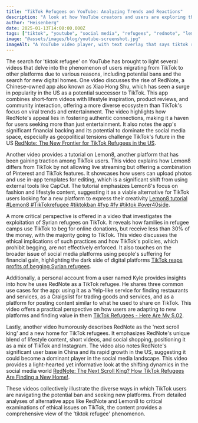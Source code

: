 ```yaml
---
title: "TikTok Refugees on YouTube: Analyzing Trends and Reactions"
description: "A look at how YouTube creators and users are exploring the phenomenon of TikTok users migrating from TikTok"
author: "Heisenberg"
date: 2025-01-13T14:00:00.000Z
tags: ["tiktok", "youtube", "social media", "refugees", "rednote", "lemon8"]
image: "@assets/images/blog/youtube-screenshot.jpg"
imageAlt: "A YouTube video player, with text overlay that says tiktok refugee."
---
```

The search for 'tiktok refugee' on YouTube has brought to light several videos that delve into the phenomenon of users migrating from TikTok to other platforms due to various reasons, including potential bans and the search for new digital homes. One video discusses the rise of RedNote, a Chinese-owned app also known as Xiao Hong Shu, which has seen a surge in popularity in the US as a potential successor to TikTok. This app combines short-form videos with lifestyle inspiration, product reviews, and community interaction, offering a more diverse ecosystem than TikTok's focus on viral trends and entertainment. The video highlights how RedNote's appeal lies in fostering authentic connections, making it a haven for users seeking more than just entertainment. It also notes the app's significant financial backing and its potential to dominate the social media space, especially as geopolitical tensions challenge TikTok's future in the US [RedNote: The New Frontier for TikTok Refugees in the US](https://www.youtube.com/watch?v=0F9PbCuXJq4&t=120).

Another video provides a tutorial on Lemon8, another platform that has been gaining traction among TikTok users. This video explains how Lemon8 differs from TikTok by not allowing live streaming but offering a combination of Pinterest and TikTok features. It showcases how users can upload photos and use in-app templates for editing, which is a significant shift from using external tools like CapCut. The tutorial emphasizes Lemon8's focus on fashion and lifestyle content, suggesting it as a viable alternative for TikTok users looking for a new platform to express their creativity [Lemon8 tutorial #Lemon8 #TikTokrefugee #tiktokban #fyp #fy #tiktok #over40side](https://www.youtube.com/watch?v=bQTZ0UJo0t0&t=30).

A more critical perspective is offered in a video that investigates the exploitation of Syrian refugees on TikTok. It reveals how families in refugee camps use TikTok to beg for online donations, but receive less than 30% of the money, with the majority going to TikTok. This video discusses the ethical implications of such practices and how TikTok's policies, which prohibit begging, are not effectively enforced. It also touches on the broader issue of social media platforms using people's suffering for financial gain, highlighting the dark side of digital platforms [TikTok reaps profits of begging Syrian refugees](https://www.youtube.com/watch?v=vAZCe0qWUtw&t=90).

Additionally, a personal account from a user named Kyle provides insights into how he uses RedNote as a TikTok refugee. He shares three common use cases for the app: using it as a Yelp-like service for finding restaurants and services, as a Craigslist for trading goods and services, and as a platform for posting content similar to what he used to share on TikTok. This video offers a practical perspective on how users are adapting to new platforms and finding value in them [TikTok Refugees - Here Are My $.02](https://www.youtube.com/watch?v=Ki5crnAHxKc&t=60).

Lastly, another video humorously describes RedNote as the 'next scroll king' and a new home for TikTok refugees. It emphasizes RedNote's unique blend of lifestyle content, short videos, and social shopping, positioning it as a mix of TikTok and Instagram. The video also notes RedNote's significant user base in China and its rapid growth in the US, suggesting it could become a dominant player in the social media landscape. This video provides a light-hearted yet informative look at the shifting dynamics in the social media world [RedNote: The Next Scroll King? How TikTok Refugees Are Finding a New Home!](https://www.youtube.com/watch?v=4UztiI_uBlg&t=120).

These videos collectively illustrate the diverse ways in which TikTok users are navigating the potential ban and seeking new platforms. From detailed analyses of alternative apps like RedNote and Lemon8 to critical examinations of ethical issues on TikTok, the content provides a comprehensive view of the 'tiktok refugee' phenomenon.